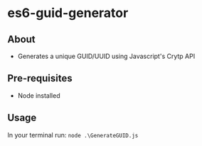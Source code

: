 # es6-guid-generator

## About
 - Generates a unique GUID/UUID using Javascript's Crytp API

## Pre-requisites
- Node installed

## Usage
In your terminal run: ``` node .\GenerateGUID.js ```